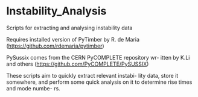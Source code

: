 # Instability_Analysis
Scripts for extracting and analysing instability data


Requires installed version of PyTimber by R. de Maria
(https://github.com/rdemaria/pytimber)

PySussix comes from the CERN PyCOMPLETE repository wr-
itten by K.Li and others 
(https://github.com/PyCOMPLETE/PySUSSIX)

These scripts aim to quickly extract relevant instabi-
lity data, store it somewhere, and perform some quick
analysis on it to determine rise times and mode numbe-
rs. 
